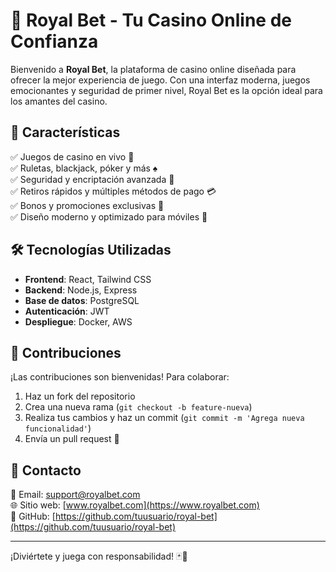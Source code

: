 # 🎰 Royal Bet - Tu Casino Online de Confianza

Bienvenido a **Royal Bet**, la plataforma de casino online diseñada para ofrecer la mejor experiencia de juego. Con una interfaz moderna, juegos emocionantes y seguridad de primer nivel, Royal Bet es la opción ideal para los amantes del casino.

## 🚀 Características

✅ Juegos de casino en vivo 🎥  
✅ Ruletas, blackjack, póker y más ♠️  
✅ Seguridad y encriptación avanzada 🔐  
✅ Retiros rápidos y múltiples métodos de pago 💳  
✅ Bonos y promociones exclusivas 🎁  
✅ Diseño moderno y optimizado para móviles 📱  

## 🛠️ Tecnologías Utilizadas

- **Frontend**: React, Tailwind CSS
- **Backend**: Node.js, Express
- **Base de datos**: PostgreSQL
- **Autenticación**: JWT
- **Despliegue**: Docker, AWS

## 🤝 Contribuciones

¡Las contribuciones son bienvenidas! Para colaborar:
1. Haz un fork del repositorio
2. Crea una nueva rama (`git checkout -b feature-nueva`)
3. Realiza tus cambios y haz un commit (`git commit -m 'Agrega nueva funcionalidad'`)
4. Envía un pull request 🚀

## 📩 Contacto

📧 Email: support@royalbet.com  
🌐 Sitio web: [www.royalbet.com](https://www.royalbet.com)  
📌 GitHub: [https://github.com/tuusuario/royal-bet](https://github.com/tuusuario/royal-bet)

---

¡Diviértete y juega con responsabilidad! 🃏🎲
